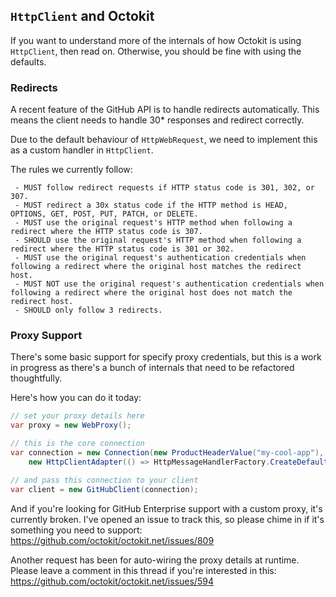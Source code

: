 ## `HttpClient` and Octokit

If you want to understand more of the internals of how Octokit is using
`HttpClient`, then read on. Otherwise, you should be fine with using the
defaults.

### Redirects

A recent feature of the GitHub API is to handle redirects automatically.
This means the client needs to handle 30* responses and redirect correctly.

Due to the default behaviour of `HttpWebRequest`, we need to implement this
as a custom handler in `HttpClient`.

The rules we currently follow:

```
 - MUST follow redirect requests if HTTP status code is 301, 302, or 307.
 - MUST redirect a 30x status code if the HTTP method is HEAD, OPTIONS, GET, POST, PUT, PATCH, or DELETE.
 - MUST use the original request's HTTP method when following a redirect where the HTTP status code is 307.
 - SHOULD use the original request's HTTP method when following a redirect where the HTTP status code is 301 or 302.
 - MUST use the original request's authentication credentials when following a redirect where the original host matches the redirect host.
 - MUST NOT use the original request's authentication credentials when following a redirect where the original host does not match the redirect host.
 - SHOULD only follow 3 redirects.
```

### Proxy Support

There's some basic support for specify proxy credentials, but this is a work
in progress as there's a bunch of internals that need to be refactored
thoughtfully.

Here's how you can do it today:

```csharp
// set your proxy details here
var proxy = new WebProxy(); 

// this is the core connection
var connection = new Connection(new ProductHeaderValue("my-cool-app"),
    new HttpClientAdapter(() => HttpMessageHandlerFactory.CreateDefault(proxy)));

// and pass this connection to your client
var client = new GitHubClient(connection);
```

And if you're looking for GitHub Enterprise support with a custom proxy, it's
currently broken. I've opened an issue to track this, so please chime in if it's
something you need to support: https://github.com/octokit/octokit.net/issues/809

Another request has been for auto-wiring the proxy details at runtime. Please
leave a comment in this thread if you're interested in this:
https://github.com/octokit/octokit.net/issues/594
